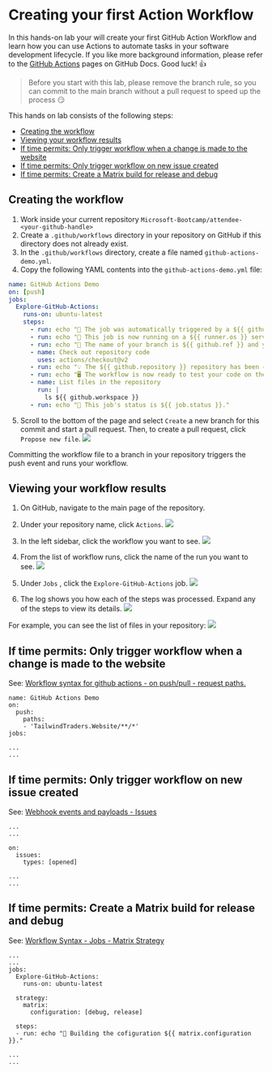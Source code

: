 # Creating your first Action Workflow
In this hands-on lab your will create your first GitHub Action Workflow and learn how you can use Actions to automate tasks in your software development lifecycle. If you like more background information, please refer to the [GitHub Actions](https://docs.github.com/en/actions/learn-github-actions/understanding-github-actions) pages on GitHub Docs. Good luck! 👍

> Before you start with this lab, please remove the branch rule, so you can commit to the main branch without a pull request to speed up the process :smirk:

This hands on lab consists of the following steps:
- [Creating the workflow](#creating-the-workflow)
- [Viewing your workflow results](#viewing-your-workflow-results)
- [If time permits: Only trigger workflow when a change is made to the website](#if-time-permits-only-trigger-workflow-when-a-change-is-made-to-the-website)
- [If time permits: Only trigger workflow on new issue created](#if-time-permits-only-trigger-workflow-on-new-issue-created)
- [If time permits: Create a Matrix build for release and debug](#if-time-permits-create-a-matrix-build-for-release-and-debug)

## Creating the workflow
1. Work inside your current repository `Microsoft-Bootcamp/attendee-<your-github-handle>`
2. Create a `.github/workflows` directory in your repository on GitHub if this directory does not already exist.
3. In the `.github/workflows` directory, create a file named `github-actions-demo.yml`.
4. Copy the following YAML contents into the `github-actions-demo.yml` file:
```YAML
name: GitHub Actions Demo
on: [push]
jobs:
  Explore-GitHub-Actions:
    runs-on: ubuntu-latest
    steps:
      - run: echo "🎉 The job was automatically triggered by a ${{ github.event_name }} event."
      - run: echo "🐧 This job is now running on a ${{ runner.os }} server hosted by GitHub!"
      - run: echo "🔎 The name of your branch is ${{ github.ref }} and your repository is ${{ github.repository }}."
      - name: Check out repository code
        uses: actions/checkout@v2
      - run: echo "💡 The ${{ github.repository }} repository has been cloned to the runner."
      - run: echo "🖥️ The workflow is now ready to test your code on the runner."
      - name: List files in the repository
        run: |
          ls ${{ github.workspace }}
      - run: echo "🍏 This job's status is ${{ job.status }}."
```
5. Scroll to the bottom of the page and select `Create` a new branch for this commit and start a pull request. Then, to create a pull request, click `Propose new file`.
![](https://docs.github.com/assets/images/help/repository/actions-quickstart-commit-new-file.png)

Committing the workflow file to a branch in your repository triggers the push event and runs your workflow.

## Viewing your workflow results
1. On GitHub, navigate to the main page of the repository.
2. Under your repository name, click `Actions`.
![](https://docs.github.com/assets/images/help/repository/actions-tab.png)

3. In the left sidebar, click the workflow you want to see.
![](https://docs.github.com/assets/images/help/repository/actions-quickstart-workflow-sidebar.png)

4. From the list of workflow runs, click the name of the run you want to see.
![](https://docs.github.com/assets/images/help/repository/actions-quickstart-run-name.png)

5. Under `Jobs` , click the `Explore-GitHub-Actions` job.
![](https://docs.github.com/assets/images/help/repository/actions-quickstart-job.png)

6. The log shows you how each of the steps was processed. Expand any of the steps to view its details.
![](https://docs.github.com/assets/images/help/repository/actions-quickstart-logs.png)

For example, you can see the list of files in your repository:
![](https://docs.github.com/assets/images/help/repository/actions-quickstart-log-detail.png)


## If time permits: Only trigger workflow when a change is made to the website

See: [Workflow syntax for github actions - on push/pull - request paths.](https://docs.github.com/en/actions/reference/workflow-syntax-for-github-actions#onpushpull_requestpaths)
```
name: GitHub Actions Demo
on:
  push:
    paths:
    - 'TailwindTraders.Website/**/*'
jobs:

...
...
```

## If time permits: Only trigger workflow on new issue created

See: [Webhook events and payloads - Issues](https://docs.github.com/en/developers/webhooks-and-events/webhooks/webhook-events-and-payloads#issues)
```
...
...

on:
  issues:
    types: [opened]

...
...
```

## If time permits: Create a Matrix build for release and debug
See: [Workflow Syntax - Jobs - Matrix Strategy](https://docs.github.com/en/actions/reference/workflow-syntax-for-github-actions#jobsjob_idstrategymatrix)

```
...
...
jobs:
  Explore-GitHub-Actions:
    runs-on: ubuntu-latest
    
  strategy:
    matrix:
      configuration: [debug, release]
      
  steps:
  - run: echo "🔧 Building the cofiguration ${{ matrix.configuration }}."

...
...
```
